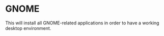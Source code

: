 # GNOME

This will install all GNOME-related applications in order to have a working
desktop environment.
